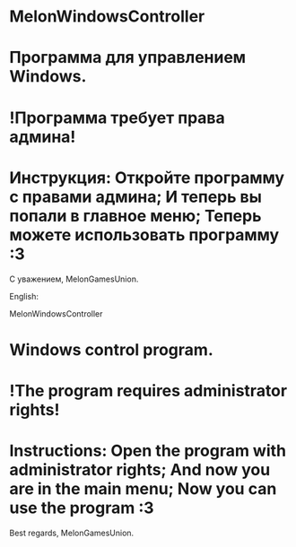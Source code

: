 MelonWindowsController
============================================================================================================
Программа для управлением Windows.
============================================================================================================
!Программа требует права админа!
============================================================================================================
Инструкция:
Откройте программу с правами админа;
И теперь вы попали в главное меню;
Теперь можете использовать программу :3
=============================================================================================================
С уважением, MelonGamesUnion.

English:

MelonWindowsController

Windows control program.
==================================================================================================================
!The program requires administrator rights!
==================================================================================================================
Instructions:
Open the program with administrator rights;
And now you are in the main menu;
Now you can use the program :3
===================================================================================================================
Best regards, MelonGamesUnion.
